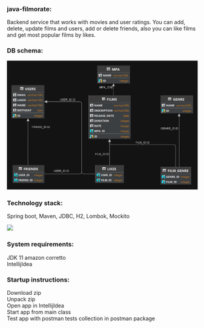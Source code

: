 ### java-filmorate:
Backend service that works with movies and user ratings. You can add, delete, update films and users,
add or delete friends, also you can like films and get most popular films by likes.

### DB schema:
![Schema DB](src/main/resources/schema.png)

### Technology stack:
Spring boot, Maven, JDBC, H2, Lombok, Mockito

<a href="https://www.java.com/">
  <img src="C:\Users\Morkovka\Desktop\Иконки программ\Lombok.png"/>
</a>

### System requirements:
JDK 11 amazon corretto  
IntellijIdea

### Startup instructions:
Download zip  
Unpack zip  
Open app in IntellijIdea  
Start app from main class  
Test app with postman tests collection in postman package  
